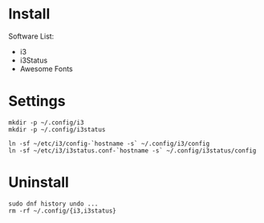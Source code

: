 # Install

Software List:
* i3
* i3Status
* Awesome Fonts

# Settings
```
mkdir -p ~/.config/i3
mkdir -p ~/.config/i3status

ln -sf ~/etc/i3/config-`hostname -s` ~/.config/i3/config
ln -sf ~/etc/i3/i3status.conf-`hostname -s` ~/.config/i3status/config
```

# Uninstall
```
sudo dnf history undo ...
rm -rf ~/.config/{i3,i3status}
```
